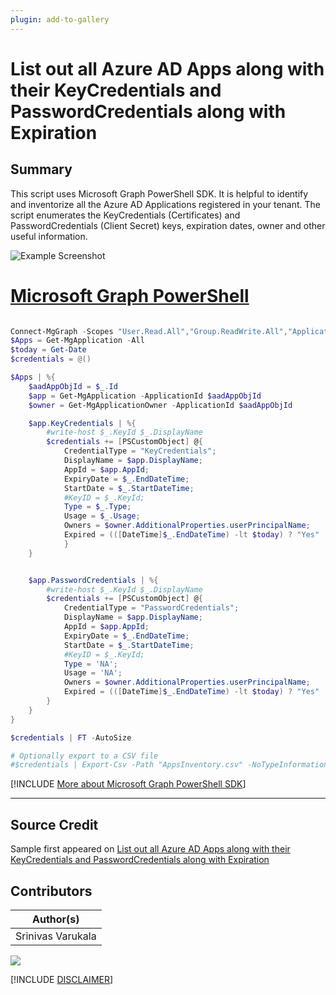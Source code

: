 ```yaml
---
plugin: add-to-gallery
---
```


# List out all Azure AD Apps along with their KeyCredentials and PasswordCredentials along with Expiration

## Summary

This script uses Microsoft Graph PowerShell SDK. It is helpful to identify and inventorize all the Azure AD Applications registered in your tenant. The script enumerates the KeyCredentials (Certificates) and PasswordCredentials (Client Secret) keys, expiration dates, owner and other useful information.

![Example Screenshot](assets/sample-output.png)

# [Microsoft Graph PowerShell](#tab/graphps)

```powershell

Connect-MgGraph -Scopes "User.Read.All","Group.ReadWrite.All","Application.Read.All", "Application.ReadWrite.All", "Directory.Read.All", "Directory.ReadWrite.All", "Directory.AccessAsUser.All"
$Apps = Get-MgApplication -All
$today = Get-Date
$credentials = @()

$Apps | %{
    $aadAppObjId = $_.Id
    $app = Get-MgApplication -ApplicationId $aadAppObjId 
    $owner = Get-MgApplicationOwner -ApplicationId $aadAppObjId

    $app.KeyCredentials | %{
        #write-host $_.KeyId $_.DisplayName
        $credentials += [PSCustomObject] @{
            CredentialType = "KeyCredentials";
            DisplayName = $app.DisplayName;
            AppId = $app.AppId;
            ExpiryDate = $_.EndDateTime;
            StartDate = $_.StartDateTime;
            #KeyID = $_.KeyId;
            Type = $_.Type;
            Usage = $_.Usage;
            Owners = $owner.AdditionalProperties.userPrincipalName;
            Expired = (([DateTime]$_.EndDateTime) -lt $today) ? "Yes" : "No";
            }
    }


    $app.PasswordCredentials | %{
        #write-host $_.KeyId $_.DisplayName
        $credentials += [PSCustomObject] @{
            CredentialType = "PasswordCredentials";
            DisplayName = $app.DisplayName;
            AppId = $app.AppId;
            ExpiryDate = $_.EndDateTime;
            StartDate = $_.StartDateTime;
            #KeyID = $_.KeyId;
            Type = 'NA';
            Usage = 'NA';
            Owners = $owner.AdditionalProperties.userPrincipalName;
            Expired = (([DateTime]$_.EndDateTime) -lt $today) ? "Yes" : "No";
        }
    }
}

$credentials | FT -AutoSize 

# Optionally export to a CSV file
#$credentials | Export-Csv -Path "AppsInventory.csv" -NoTypeInformation 

```
[!INCLUDE [More about Microsoft Graph PowerShell SDK](../../docfx/includes/MORE-GRAPHSDK.md)]
***

## Source Credit

Sample first appeared on [List out all Azure AD Apps along with their KeyCredentials and PasswordCredentials along with Expiration](https://gist.github.com/svarukala/f23e6ee03e7516b1520469e9730a4515)

## Contributors

| Author(s) |
|-----------|
| Srinivas Varukala |



<img src="https://m365-visitor-stats.azurewebsites.net/script-samples/scripts/aad-apps-expird-keys?labelText=Visitors" class="img-visitor" aria-hidden="true" />


[!INCLUDE [DISCLAIMER](../../docfx/includes/DISCLAIMER.md)]
